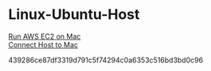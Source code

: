# Linux-Ubuntu-Host

[Run AWS EC2 on Mac](https://github.com/DonghaoQiao/Ubuntu/blob/master/AWS.md)  
[Connect Host to Mac](https://github.com/DonghaoQiao/Ubuntu/blob/master/Host2Mac.md)  


439286ce87df3319d791c5f74294c0a6353c516bd3bd0c96
